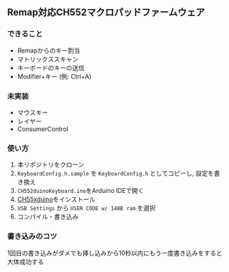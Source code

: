 ## Remap対応CH552マクロパッドファームウェア

### できること

* Remapからのキー割当
* マトリックススキャン
* キーボードのキーの送信
* Modifier+キー (例: Ctrl+A)

### 未実装

* マウスキー
* レイヤー
* ConsumerControl

### 使い方

1. 本リポジトリをクローン
1. `KeyboardConfig.h.sample` を `KeyboardConfig.h` としてコピーし, 設定を書き換え
1. `CH552duinoKeyboard.ino`をArduino IDEで開く
1. [CH55xduino](https://github.com/DeqingSun/ch55xduino)をインストール
1. `USB Settings` から `USER CODE w/ 148B ram` を選択
1. コンパイル・書き込み

### 書き込みのコツ

1回目の書き込みがダメでも挿し込みから10秒以内にもう一度書き込みをすると大体成功する

